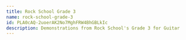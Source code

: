```yaml
---
title: Rock School Grade 3
name: rock-school-grade-3
id: PLA0cAQ-2uoerAK2No7MghFRW4BhGBLkIc
description: Demonstrations from Rock School's Grade 3 for Guitar
---
```

